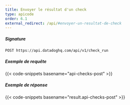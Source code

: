 ```yaml
---
title: Envoyer le résultat d'un check
type: apicode
order: 6.1
external_redirect: /api/#envoyer-un-resultat-de-check
---
```


##### Signature
`POST https://api.datadoghq.com/api/v1/check_run`
##### Exemple de requête
{{< code-snippets basename="api-checks-post" >}}

##### Exemple de réponse
{{< code-snippets basename="result.api-checks-post" >}}

